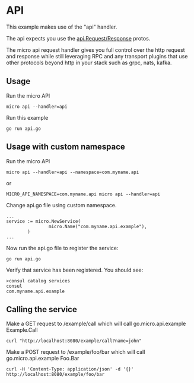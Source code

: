 # API

This example makes use of the "api" handler.

The api expects you use the [api.Request/Response](https://github.com/micro/go-api/blob/master/proto/api.proto) protos.

The micro api request handler gives you full control over the http request and response while still leveraging RPC and 
any transport plugins that use other protocols beyond http in your stack such as grpc, nats, kafka.

## Usage

Run the micro API

```
micro api --handler=api
```

Run this example

```
go run api.go
```


## Usage with custom namespace

Run the micro API

```
micro api --handler=api --namespace=com.myname.api
```
or
```
MICRO_API_NAMESPACE=com.myname.api micro api --handler=api
```

Change api.go file using custom namespace.
```
...
service := micro.NewService(
                micro.Name("com.myname.api.example"),
        )
...
```        
Now run the api.go file to register the service:
```
go run api.go
```
Verify that service has been registered. You should see:
```
>consul catalog services
consul
com.myname.api.example
```
## Calling the service

Make a GET request to /example/call which will call go.micro.api.example Example.Call

```
curl "http://localhost:8080/example/call?name=john"
```

Make a POST request to /example/foo/bar which will call go.micro.api.example Foo.Bar

```
curl -H 'Content-Type: application/json' -d '{}' http://localhost:8080/example/foo/bar
```


